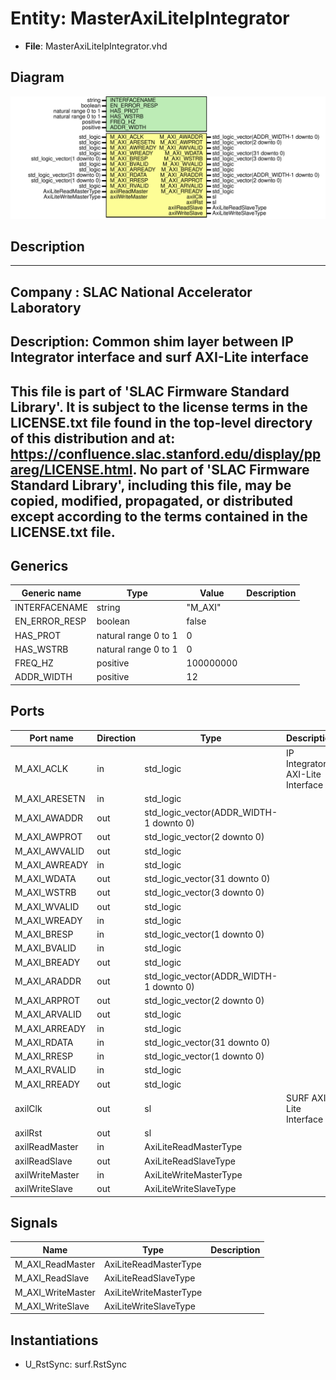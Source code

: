 # Entity: MasterAxiLiteIpIntegrator

- **File**: MasterAxiLiteIpIntegrator.vhd
## Diagram

![Diagram](MasterAxiLiteIpIntegrator.svg "Diagram")
## Description

-----------------------------------------------------------------------------
 Company    : SLAC National Accelerator Laboratory
-----------------------------------------------------------------------------
 Description: Common shim layer between IP Integrator interface and surf AXI-Lite interface
-----------------------------------------------------------------------------
 This file is part of 'SLAC Firmware Standard Library'.
 It is subject to the license terms in the LICENSE.txt file found in the
 top-level directory of this distribution and at:
    https://confluence.slac.stanford.edu/display/ppareg/LICENSE.html.
 No part of 'SLAC Firmware Standard Library', including this file,
 may be copied, modified, propagated, or distributed except according to
 the terms contained in the LICENSE.txt file.
-----------------------------------------------------------------------------
## Generics

| Generic name  | Type                 | Value     | Description |
| ------------- | -------------------- | --------- | ----------- |
| INTERFACENAME | string               | "M_AXI"   |             |
| EN_ERROR_RESP | boolean              | false     |             |
| HAS_PROT      | natural range 0 to 1 | 0         |             |
| HAS_WSTRB     | natural range 0 to 1 | 0         |             |
| FREQ_HZ       | positive             | 100000000 |             |
| ADDR_WIDTH    | positive             | 12        |             |
## Ports

| Port name       | Direction | Type                                    | Description                      |
| --------------- | --------- | --------------------------------------- | -------------------------------- |
| M_AXI_ACLK      | in        | std_logic                               | IP Integrator AXI-Lite Interface |
| M_AXI_ARESETN   | in        | std_logic                               |                                  |
| M_AXI_AWADDR    | out       | std_logic_vector(ADDR_WIDTH-1 downto 0) |                                  |
| M_AXI_AWPROT    | out       | std_logic_vector(2 downto 0)            |                                  |
| M_AXI_AWVALID   | out       | std_logic                               |                                  |
| M_AXI_AWREADY   | in        | std_logic                               |                                  |
| M_AXI_WDATA     | out       | std_logic_vector(31 downto 0)           |                                  |
| M_AXI_WSTRB     | out       | std_logic_vector(3 downto 0)            |                                  |
| M_AXI_WVALID    | out       | std_logic                               |                                  |
| M_AXI_WREADY    | in        | std_logic                               |                                  |
| M_AXI_BRESP     | in        | std_logic_vector(1 downto 0)            |                                  |
| M_AXI_BVALID    | in        | std_logic                               |                                  |
| M_AXI_BREADY    | out       | std_logic                               |                                  |
| M_AXI_ARADDR    | out       | std_logic_vector(ADDR_WIDTH-1 downto 0) |                                  |
| M_AXI_ARPROT    | out       | std_logic_vector(2 downto 0)            |                                  |
| M_AXI_ARVALID   | out       | std_logic                               |                                  |
| M_AXI_ARREADY   | in        | std_logic                               |                                  |
| M_AXI_RDATA     | in        | std_logic_vector(31 downto 0)           |                                  |
| M_AXI_RRESP     | in        | std_logic_vector(1 downto 0)            |                                  |
| M_AXI_RVALID    | in        | std_logic                               |                                  |
| M_AXI_RREADY    | out       | std_logic                               |                                  |
| axilClk         | out       | sl                                      | SURF AXI-Lite Interface          |
| axilRst         | out       | sl                                      |                                  |
| axilReadMaster  | in        | AxiLiteReadMasterType                   |                                  |
| axilReadSlave   | out       | AxiLiteReadSlaveType                    |                                  |
| axilWriteMaster | in        | AxiLiteWriteMasterType                  |                                  |
| axilWriteSlave  | out       | AxiLiteWriteSlaveType                   |                                  |
## Signals

| Name              | Type                   | Description |
| ----------------- | ---------------------- | ----------- |
| M_AXI_ReadMaster  | AxiLiteReadMasterType  |             |
| M_AXI_ReadSlave   | AxiLiteReadSlaveType   |             |
| M_AXI_WriteMaster | AxiLiteWriteMasterType |             |
| M_AXI_WriteSlave  | AxiLiteWriteSlaveType  |             |
## Instantiations

- U_RstSync: surf.RstSync
